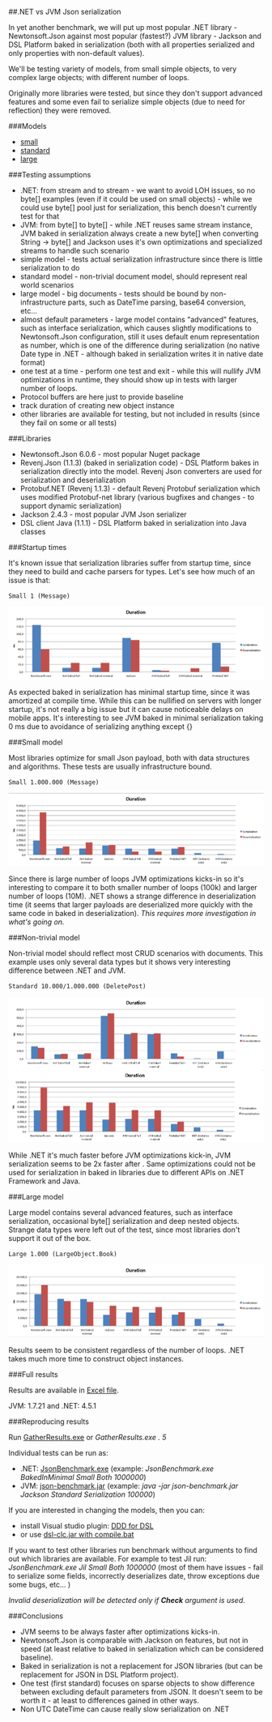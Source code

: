 ##.NET vs JVM Json serialization

In yet another benchmark, we will put up most popular .NET library - Newtonsoft.Json against most popular (fastest?) JVM library - Jackson and DSL Platform baked in serialization (both with all properties serialized and only properties with non-default values).

We'll be testing variety of models, from small simple objects, to very complex large objects; with different number of loops.

Originally more libraries were tested, but since they don't support advanced features and some even fail to serialize simple objects (due to need for reflection) they were removed.

###Models

 * [small](Benchmark/SmallObjects.dsl)
 * [standard](Benchmark/StandardObjects.dsl)
 * [large](Benchmark/LargeObjects.dsl)
 
###Testing assumptions

 * .NET: from stream and to stream - we want to avoid LOH issues, so no byte[] examples (even if it could be used on small objects) - while we could use byte[] pool just for serialization, this bench doesn't currently test for that
 * JVM: from byte[] to byte[] - while .NET reuses same stream instance, JVM baked in serialization always create a new byte[] when converting String -> byte[] and Jackson uses it's own optimizations and specialized streams to handle such scenario
 * simple model - tests actual serialization infrastructure since there is little serialization to do
 * standard model - non-trivial document model, should represent real world scenarios
 * large model - big documents - tests should be bound by non-infrastructure parts, such as DateTime parsing, base64 conversion, etc...
 * almost default parameters - large model contains "advanced" features, such as interface serialization, which causes slightly modifications to Newtonsoft.Json configuration, still it uses default enum representation as number, which is one of the difference during serialization (no native Date type in .NET - although baked in serialization writes it in native date format)
 * one test at a time - perform one test and exit - while this will nullify JVM optimizations in runtime, they should show up in tests with larger number of loops.
 * Protocol buffers are here just to provide baseline
 * track duration of creating new object instance
 * other libraries are available for testing, but not included in results (since they fail on some or all tests)

###Libraries

 * Newtonsoft.Json 6.0.6 - most popular Nuget package
 * Revenj.Json (1.1.3) (baked in serialization code) - DSL Platform bakes in serialization directly into the model. Revenj Json converters are used for serialization and deserialization 
 * Protobuf.NET (Revenj 1.1.3) - default Revenj Protobuf serialization which uses modified Protobuf-net library (various bugfixes and changes - to support dynamic serialization)
 * Jackson 2.4.3 - most popular JVM Json serializer
 * DSL client Java (1.1.1) - DSL Platform baked in serialization into Java classes
 
###Startup times

It's known issue that serialization libraries suffer from startup time, since they need to build and cache parsers for types.
Let's see how much of an issue is that:

    Small 1 (Message)

![Startup times](results/startup-times.png)

As expected baked in serialization has minimal startup time, since it was amortized at compile time. While this can be nullified on servers with longer startup, it's not really a big issue but it can cause noticeable delays on mobile apps. It's interesting to see JVM baked in minimal serialization taking 0 ms due to avoidance of serializing anything except {}

###Small model

Most libraries optimize for small Json payload, both with data structures and algorithms. These tests are usually infrastructure bound.

    Small 1.000.000 (Message)

![Small objects duration](results/small-objects.png)

Since there is large number of loops JVM optimizations kicks-in so it's interesting to compare it to both smaller number of loops (100k) and larger number of loops (10M). .NET shows a strange difference in deserialization time (it seems that larger payloads are deserialized more quickly with the same code in baked in deserialization). *This requires more investigation in what's going on.*

###Non-trivial model

Non-trivial model should reflect most CRUD scenarios with documents. This example uses only several data types but it shows very interesting difference between .NET and JVM.

    Standard 10.000/1.000.000 (DeletePost)

![Non-trivial objects duration](results/non-trivial-objects.png)

While .NET it's much faster before JVM optimizations kick-in, JVM serialization seems to be 2x faster after . Same optimizations could not be used for serialization in baked in libraries due to different APIs on .NET Framework and Java. 

###Large model

Large model contains several advanced features, such as interface serialization, occasional byte[] serialization and deep nested objects. Strange data types were left out of the test, since most libraries don't support it out of the box.

    Large 1.000 (LargeObject.Book)

![Large objects duration](results/large-objects.png)

Results seem to be consistent regardless of the number of loops. .NET takes much more time to construct object instances.

###Full results

Results are available in [Excel file](results/results.xlsx).

JVM: 1.7.21 and .NET: 4.5.1

###Reproducing results

Run [GatherResults.exe](app/GatherResults.exe) or *GatherResults.exe . 5*

Individual tests can be run as:

 * .NET: [JsonBenchmark.exe](app/JsonBenchmark.exe) (example: *JsonBenchmark.exe BakedInMinimal Small Both 1000000*)
 * JVM: [json-benchmark.jar](app/json-benchmark.jar) (example: *java -jar json-benchmark.jar Jackson Standard Serialization 100000*) 

If you are interested in changing the models, then you can:

 * install Visual studio plugin: [DDD for DSL](https://visualstudiogallery.msdn.microsoft.com/5b8a140c-5c84-40fc-a551-b255ba7676f4)
 * or use [dsl-clc.jar with compile.bat](Benchmark/compile.bat)

If you want to test other libraries run benchmark without arguments to find out which libraries are available. For example to test Jil run: *JsonBenchmark.exe Jil Small Both 1000000* (most of them have issues - fail to serialize some fields, incorrectly deserializes date, throw exceptions due some bugs, etc... )

*Invalid deserialization will be detected only if **Check** argument is used*.

###Conclusions

* JVM seems to be always faster after optimizations kicks-in.
* Newtonsoft.Json is comparable with Jackson on features, but not in speed (at least relative to baked in serialization which can be considered baseline).
* Baked in serialization is not a replacement for JSON libraries (but can be replacement for JSON in DSL Platform project).
* One test (first standard) focuses on sparse objects to show difference between excluding default parameters from JSON. It doesn't seem to be worth it - at least to differences gained in other ways.
* Non UTC DateTime can cause really slow serialization on .NET
